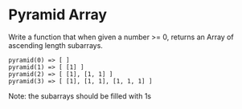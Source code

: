 # Pyramid Array

Write a function that when given a number >= 0, returns an Array of ascending length subarrays.
```
pyramid(0) => [ ]
pyramid(1) => [ [1] ]
pyramid(2) => [ [1], [1, 1] ]
pyramid(3) => [ [1], [1, 1], [1, 1, 1] ]
```
Note: the subarrays should be filled with 1s
